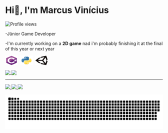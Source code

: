 <h1 align="left">Hi👋, I'm Marcus Vinícius</h1>

<p align="left"> <img src="https://komarev.com/ghpvc/?username=MarcusAlvees&color=blue" alt="Profile views" /> </p>

-Jûnior Game Developer

-I'm currently working on a **2D game** nad i'm probably finishing it at the final of this year or next year

<img align="center" alt="d3vcsharp" height="30" width="40" src="https://raw.githubusercontent.com/devicons/devicon/master/icons/csharp/csharp-original.svg">&nbsp;
<img align="center" alt="d3vpython" height="30" width="40" src="https://raw.githubusercontent.com/devicons/devicon/master/icons/python/python-original.svg">&nbsp;
<img align="center" alt="d3vunity" height="30" width="40" src="https://raw.githubusercontent.com/devicons/devicon/master/icons/unity/unity-original.svg">&nbsp;


<a href="https://github.com/marcusalvees">
  <img align="center" src="https://github-readme-stats.vercel.app/api?username=MarcusAlvees&bg_color=000000&title_color=7653e0&border_radius=10&text_color=8f8f8f&border_color=7653e0&show_icons=1&icon_color=f5b95f" />
</a>
<a href="https://github.com/MarcusAlvees/">
  <img align="center" src="https://github-readme-stats.vercel.app/api/top-langs/?username=MarcusAlvees&layout=compact&langs_count=5&bg_color=000000&title_color=7653e0&border_radius=10&text_color=8f8f8f&border_color=7653e0&show_icons=1" />
</a>


-----
<a href="https://linkedin.com/in/marcalvees"> <img src="https://camo.githubusercontent.com/12d696c039b7e718da27138d78a1a5e2dadcb331ad441652c1ce2df0d8f2ef41/68747470733a2f2f696d672e736869656c64732e696f2f7374617469632f76313f7374796c653d666f722d7468652d6261646765266d6573736167653d4c696e6b6564496e26636f6c6f723d304136364332266c6f676f3d4c696e6b6564496e266c6f676f436f6c6f723d464646464646266c6162656c3d"> </a>
<a href="https://twitter.com/dd3vtwit"> <img src="https://camo.githubusercontent.com/0bd066115a3d5d3b06c206ac73e483bc237e6ff7c61f9ba3262e683581de9718/68747470733a2f2f696d672e736869656c64732e696f2f7374617469632f76313f7374796c653d666f722d7468652d6261646765266d6573736167653d5477697474657226636f6c6f723d314441314632266c6f676f3d54776974746572266c6f676f436f6c6f723d464646464646266c6162656c3d"> </a>
<a href="https://instagram.com/__maarcc_"> <img src="https://camo.githubusercontent.com/32de3d6ae0d152d74e6672352d26fa61f265b2bddbca55655b4c413a97c17385/68747470733a2f2f696d672e736869656c64732e696f2f7374617469632f76313f7374796c653d666f722d7468652d6261646765266d6573736167653d496e7374616772616d26636f6c6f723d453434303546266c6f676f3d496e7374616772616d266c6f676f436f6c6f723d464646464646266c6162656c3d"> </a>

![Snake animation](https://github.com/MarcusAlvees/MarcusAlvees/blob/output/github-contribution-grid-snake.svg)
